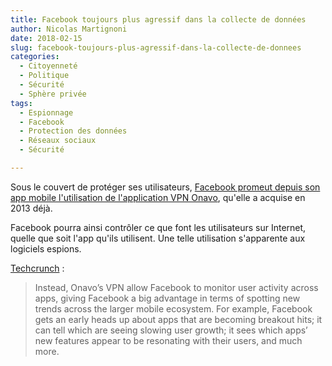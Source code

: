 ```yaml
---
title: Facebook toujours plus agressif dans la collecte de données
author: Nicolas Martignoni
date: 2018-02-15
slug: facebook-toujours-plus-agressif-dans-la-collecte-de-donnees
categories:
  - Citoyenneté
  - Politique
  - Sécurité
  - Sphère privée
tags:
  - Espionnage
  - Facebook
  - Protection des données
  - Réseaux sociaux
  - Sécurité

---
```

Sous le couvert de protéger ses utilisateurs, [Facebook promeut depuis son app mobile l'utilisation de l'application VPN Onavo][1], qu'elle a acquise en 2013 déjà.

Facebook pourra ainsi contrôler ce que font les utilisateurs sur Internet, quelle que soit l'app qu'ils utilisent. Une telle utilisation s'apparente aux logiciels espions.

[Techcrunch][1] :

> Instead, Onavo’s VPN allow Facebook to monitor user activity across apps, giving Facebook a big advantage in terms of spotting new trends across the larger mobile ecosystem. For example, Facebook gets an early heads up about apps that are becoming breakout hits; it can tell which are seeing slowing user growth; it sees which apps’ new features appear to be resonating with their users, and much more.

 [1]: https://techcrunch.com/2018/02/12/facebook-starts-pushing-its-data-tracking-onavo-vpn-within-its-main-mobile-app/

 <!--more-->
